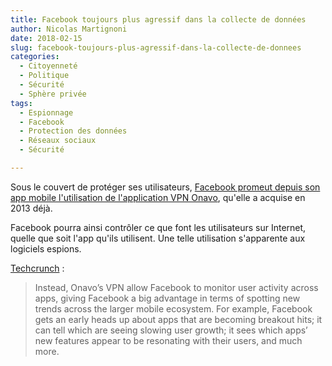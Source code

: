 ```yaml
---
title: Facebook toujours plus agressif dans la collecte de données
author: Nicolas Martignoni
date: 2018-02-15
slug: facebook-toujours-plus-agressif-dans-la-collecte-de-donnees
categories:
  - Citoyenneté
  - Politique
  - Sécurité
  - Sphère privée
tags:
  - Espionnage
  - Facebook
  - Protection des données
  - Réseaux sociaux
  - Sécurité

---
```

Sous le couvert de protéger ses utilisateurs, [Facebook promeut depuis son app mobile l'utilisation de l'application VPN Onavo][1], qu'elle a acquise en 2013 déjà.

Facebook pourra ainsi contrôler ce que font les utilisateurs sur Internet, quelle que soit l'app qu'ils utilisent. Une telle utilisation s'apparente aux logiciels espions.

[Techcrunch][1] :

> Instead, Onavo’s VPN allow Facebook to monitor user activity across apps, giving Facebook a big advantage in terms of spotting new trends across the larger mobile ecosystem. For example, Facebook gets an early heads up about apps that are becoming breakout hits; it can tell which are seeing slowing user growth; it sees which apps’ new features appear to be resonating with their users, and much more.

 [1]: https://techcrunch.com/2018/02/12/facebook-starts-pushing-its-data-tracking-onavo-vpn-within-its-main-mobile-app/

 <!--more-->
